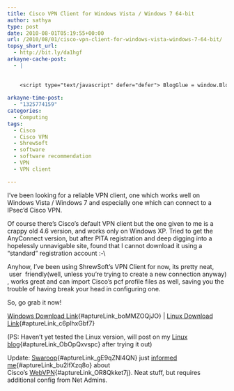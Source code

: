 ```yaml
---
title: Cisco VPN Client for Windows Vista / Windows 7 64-bit
author: sathya
type: post
date: 2010-08-01T05:19:55+00:00
url: /2010/08/01/cisco-vpn-client-for-windows-vista-windows-7-64-bit/
topsy_short_url:
  - http://bit.ly/da1hgf
arkayne-cache-post:
  - |
    
    
    <script type="text/javascript" defer="defer"> BlogGlue = window.BlogGlue || window.Arkayne || {}; BlogGlue.baseurl = 'http://www.blogglue.com'; BlogGlue.go = function(e, a, cid, gid) { var id = a.getAttribute('id'); var orig = a.getAttribute('href'); var target = a.getAttribute('target'); var redir = [BlogGlue.baseurl, 'link', cid, gid, ''].join('/'); redir += '?ts=' + Math.random(); redir += '&amp;url=' + escape(a.href); a.setAttribute('href', redir); setTimeout('BlogGlue.restore("' + id + '", "' + orig + '")', 0); return true; }; BlogGlue.restore = function(id, orig) { var a = document.getElementById(id); if (a) a.setAttribute('href', orig); }; </script> <div class="blogglue_plugin" style="display:block;margin:5px 0px 20px 0px;"> <h3 class="blogglue-header blogglue-inner"> More From sathyabhat </h3> <ul class="blogglue-links blogglue-inner"> <li id="blogglue-inner-1"><a href="http://sathyabh.at/2008/04/15/duke-nukem-3d-and-other-games-for-nokia-n800-n810/?utm_source=BlogGlue_network&amp;utm_medium=BlogGlue_Plugin" id="blogglue-2955858" target="_parent" onclick="return BlogGlue.go(event, this, 2942115, 2955858);" title="Duke Nukem 3D and other games For Nokia N800 » My World">Duke Nukem 3D and other games For Nokia N800 » My World</a></li> <li id="blogglue-inner-2"><a href="http://sathyabh.at/2008/01/15/im-a-twitter-bug-now/?utm_source=BlogGlue_network&amp;utm_medium=BlogGlue_Plugin" id="blogglue-2948996" target="_parent" onclick="return BlogGlue.go(event, this, 2942115, 2948996);" title="I’m a twitter-bug now » My World">I’m a twitter-bug now » My World</a></li> <li id="blogglue-inner-3"><a href="http://sathyabh.at/2008/05/04/enabledisable-autoplay-for-individual-drives/?utm_source=BlogGlue_network&amp;utm_medium=BlogGlue_Plugin" id="blogglue-2951237" target="_parent" onclick="return BlogGlue.go(event, this, 2942115, 2951237);" title="Enable/Disable AutoPlay For Individual Drives » My World">Enable/Disable AutoPlay For Individual Drives » My World</a></li> </ul> <div class="blogglue-footer" style="margin:10px 0px;display:block !important"> <a href="http://www.blogglue.com/12928-ab7e24be6f12e678fc1a468df18f3f3f/?utm_source=BlogGlue%20Plugin&amp;utm_medium=Recommend&amp;utm_campaign=Plugin&amp;coupon=SATHYABHAT&amp;blogglue_page=2942115" target="_blank" style="text-decoration:none !important;"> <img src="http://www.gravatar.com/avatar.php?default=%2F%2Fs3.amazonaws.com%2Farkayne-media%2Fimg%2Fprofile%2Fdefault_sm.png&amp;size=24&amp;gravatar_id=1375f202e61682cc4963295f4b0430dc" width="24" height="24" border="0" alt="Blog Margeting Related Posts Plugin For sathyabhat" style="display:inline;margin: 0 5px 0 10px; border:1px solid #AAA; width: 24px !important; height: 24px; !important;"/><span style="position:relative;top:-8px;font-family:'Trebuchet MS'; font-size: 0.8em;">Ask <strong>sathyabhat</strong> To Recommend Your Posts</span> </a> <img class="blogglue-hit" style="border:none;left:-9999px;position:absolute;" src="http://www.blogglue.com/widget/hit/2942115.GIF" border="0" alt="Blog Marketing Related Posts Plugin Counter" /> </div> </div>
    
arkayne-time-post:
  - "1325774159"
categories:
  - Computing
tags:
  - Cisco
  - Cisco VPN
  - ShrewSoft
  - software
  - software recommendation
  - VPN
  - VPN client

---
```

I&#8217;ve been looking for a reliable VPN client, one which works well on Windows Vista / Windows 7 and especially one which can connect to a IPsec&#8217;d Cisco VPN.

Of course there&#8217;s Cisco&#8217;s default VPN client but the one given to me is a crappy old 4.6 version, and works only on Windows XP. Tried to get the AnyConnect version, but after PITA registration and deep digging into a hopelessly unnavigable site, found that I cannot download it using a &#8220;standard&#8221; registration account :-\

Anyhow, I&#8217;ve been using ShrewSoft&#8217;s VPN Client for now, its pretty neat,  user  friendly(well, unless you&#8217;re trying to create a new connection anyway) , works great and can import Cisco&#8217;s pcf profile files as well, saving you the trouble of having break your head in configuring one.

So, go grab it now!

[Windows Download Link][1]{#aptureLink_boMMZOQjJO} | [Linux Download Link][2]{#aptureLink_c6plhxGbf7}

(PS: Haven&#8217;t yet tested the Linux version, will post on my [Linux blog][3]{#aptureLink_ObOpQxvspc} after trying it out)

Update: [Swaroop][4]{#aptureLink_gE9qZNl4QN} just [informed me][5]{#aptureLink_bu2lfXzq8o} about Cisco&#8217;s [WebVPN][6]{#aptureLink_OR8Qkket7j}. Neat stuff, but requires additional config from Net Admins.

 [1]: http://www.shrew.net/download/vpn
 [2]: http://www.shrew.net/download/ike
 [3]: http://sathyasays.com
 [4]: http://twitter.com/SwaroopH
 [5]: http://twitter.com/SwaroopH/statuses/20045728621
 [6]: http://www.cisco.com/en/US/products/ps6496/products_configuration_example09186a008071c58b.shtml
